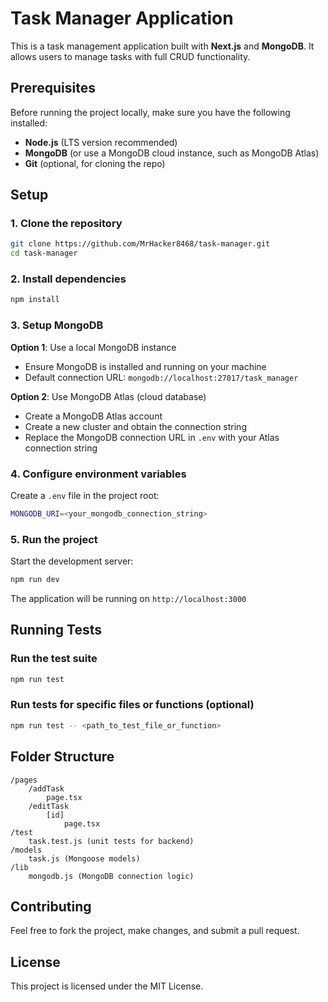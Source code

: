 # Task Manager Application

This is a task management application built with **Next.js** and **MongoDB**. It allows users to manage tasks with full CRUD functionality.

## Prerequisites

Before running the project locally, make sure you have the following installed:

- **Node.js** (LTS version recommended)
- **MongoDB** (or use a MongoDB cloud instance, such as MongoDB Atlas)
- **Git** (optional, for cloning the repo)

## Setup

### 1. Clone the repository

```bash
git clone https://github.com/MrHacker8468/task-manager.git
cd task-manager
```

### 2. Install dependencies

```bash
npm install
```

### 3. Setup MongoDB

**Option 1**: Use a local MongoDB instance
- Ensure MongoDB is installed and running on your machine
- Default connection URL: `mongodb://localhost:27017/task_manager`

**Option 2**: Use MongoDB Atlas (cloud database)
- Create a MongoDB Atlas account
- Create a new cluster and obtain the connection string
- Replace the MongoDB connection URL in `.env` with your Atlas connection string

### 4. Configure environment variables

Create a `.env` file in the project root:

```bash
MONGODB_URI=<your_mongodb_connection_string>
```

### 5. Run the project

Start the development server:

```bash
npm run dev
```

The application will be running on `http://localhost:3000`

## Running Tests

### Run the test suite

```bash
npm run test
```

### Run tests for specific files or functions (optional)

```bash
npm run test -- <path_to_test_file_or_function>
```

## Folder Structure

```
/pages
    /addTask
        page.tsx
    /editTask
        [id]
            page.tsx
/test
    task.test.js (unit tests for backend)
/models
    task.js (Mongoose models)
/lib
    mongodb.js (MongoDB connection logic)
```

## Contributing

Feel free to fork the project, make changes, and submit a pull request.

## License

This project is licensed under the MIT License.